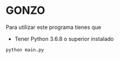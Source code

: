 # GONZO

Para utilizar este programa tienes que

* Tener Python 3.6.8 o superior instalado

```
python main.py
```
